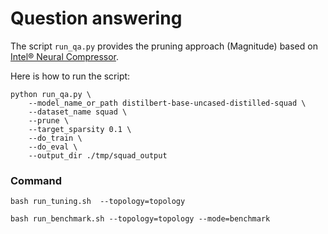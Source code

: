 # Question answering

The script `run_qa.py` provides the pruning approach (Magnitude) based on [Intel® Neural Compressor](https://github.com/intel/neural-compressor).

Here is how to run the script:
 
```
python run_qa.py \
    --model_name_or_path distilbert-base-uncased-distilled-squad \
    --dataset_name squad \
    --prune \
    --target_sparsity 0.1 \
    --do_train \
    --do_eval \
    --output_dir ./tmp/squad_output
```

### Command

```
bash run_tuning.sh  --topology=topology
```

```
bash run_benchmark.sh --topology=topology --mode=benchmark
```